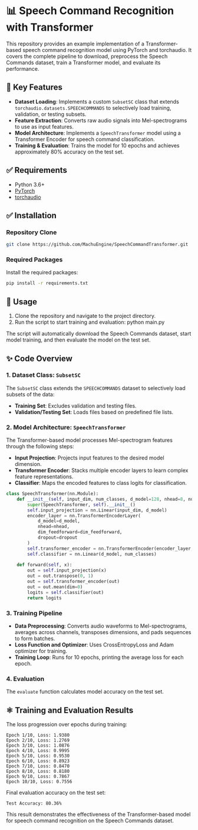 # 📊 Speech Command Recognition with Transformer

This repository provides an example implementation of a Transformer-based speech command recognition model using PyTorch and torchaudio. It covers the complete pipeline to download, preprocess the Speech Commands dataset, train a Transformer model, and evaluate its performance.

## 🚀 Key Features
- **Dataset Loading**: Implements a custom `SubsetSC` class that extends `torchaudio.datasets.SPEECHCOMMANDS` to selectively load training, validation, or testing subsets.
- **Feature Extraction**: Converts raw audio signals into Mel-spectrograms to use as input features.
- **Model Architecture**: Implements a `SpeechTransformer` model using a Transformer Encoder for speech command classification.
- **Training & Evaluation**: Trains the model for 10 epochs and achieves approximately 80% accuracy on the test set.

## ✅ Requirements
- Python 3.6+
- [PyTorch](https://pytorch.org/)
- [torchaudio](https://pytorch.org/audio/stable/index.html)

## ✅ Installation

### Repository Clone

```bash
git clone https://github.com/MachuEngine/SpeechCommandTransformer.git
```
### Required Packages

Install the required packages:
```bash
pip install -r requirements.txt
```


## 📰 Usage
1. Clone the repository and navigate to the project directory.
2. Run the script to start training and evaluation:
python main.py

The script will automatically download the Speech Commands dataset, start model training, and then evaluate the model on the test set.

## ✨ Code Overview

### 1. Dataset Class: `SubsetSC`
The `SubsetSC` class extends the `SPEECHCOMMANDS` dataset to selectively load subsets of the data:
- **Training Set**: Excludes validation and testing files.
- **Validation/Testing Set**: Loads files based on predefined file lists.

### 2. Model Architecture: `SpeechTransformer`
The Transformer-based model processes Mel-spectrogram features through the following steps:
- **Input Projection**: Projects input features to the desired model dimension.
- **Transformer Encoder**: Stacks multiple encoder layers to learn complex feature representations.
- **Classifier**: Maps the encoded features to class logits for classification.

```py
class SpeechTransformer(nn.Module):
    def __init__(self, input_dim, num_classes, d_model=128, nhead=8, num_layers=4, dim_feedforward=512, dropout=0.1):
        super(SpeechTransformer, self).__init__()
        self.input_projection = nn.Linear(input_dim, d_model)
        encoder_layer = nn.TransformerEncoderLayer(
            d_model=d_model, 
            nhead=nhead, 
            dim_feedforward=dim_feedforward, 
            dropout=dropout
        )
        self.transformer_encoder = nn.TransformerEncoder(encoder_layer, num_layers=num_layers)
        self.classifier = nn.Linear(d_model, num_classes)
        
    def forward(self, x):
        out = self.input_projection(x) 
        out = out.transpose(0, 1) 
        out = self.transformer_encoder(out) 
        out = out.mean(dim=0) 
        logits = self.classifier(out) 
        return logits
```

### 3. Training Pipeline
- **Data Preprocessing**: Converts audio waveforms to Mel-spectrograms, averages across channels, transposes dimensions, and pads sequences to form batches.
- **Loss Function and Optimizer**: Uses CrossEntropyLoss and Adam optimizer for training.
- **Training Loop**: Runs for 10 epochs, printing the average loss for each epoch.

### 4. Evaluation
The `evaluate` function calculates model accuracy on the test set.

## ⚛️ Training and Evaluation Results

The loss progression over epochs during training:

```plaintext
Epoch 1/10, Loss: 1.9380
Epoch 2/10, Loss: 1.2769
Epoch 3/10, Loss: 1.0876
Epoch 4/10, Loss: 0.9995
Epoch 5/10, Loss: 0.9530
Epoch 6/10, Loss: 0.8923
Epoch 7/10, Loss: 0.8470
Epoch 8/10, Loss: 0.8180
Epoch 9/10, Loss: 0.7867
Epoch 10/10, Loss: 0.7556
```

Final evaluation accuracy on the test set:
```plaintext
Test Accuracy: 80.36%
```

This result demonstrates the effectiveness of the Transformer-based model for speech command recognition on the Speech Commands dataset.
